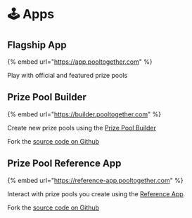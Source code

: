 # 🕹️ Apps

## Flagship App

{% embed url="https://app.pooltogether.com" %}

Play with official and featured prize pools

## Prize Pool Builder

{% embed url="https://builder.pooltogether.com" %}

Create new prize pools using the [Prize Pool Builder](https://builder.pooltogether.com)

Fork the [source code on Github](https://github.com/pooltogether/pooltogether-pool-builder-ui)

## Prize Pool Reference App

{% embed url="https://reference-app.pooltogether.com" %}

Interact with prize pools you create using the [Reference App](https://reference-app.pooltogether.com/).

Fork the [source code on Github](https://github.com/pooltogether/pooltogether-reference-pool-ui)

